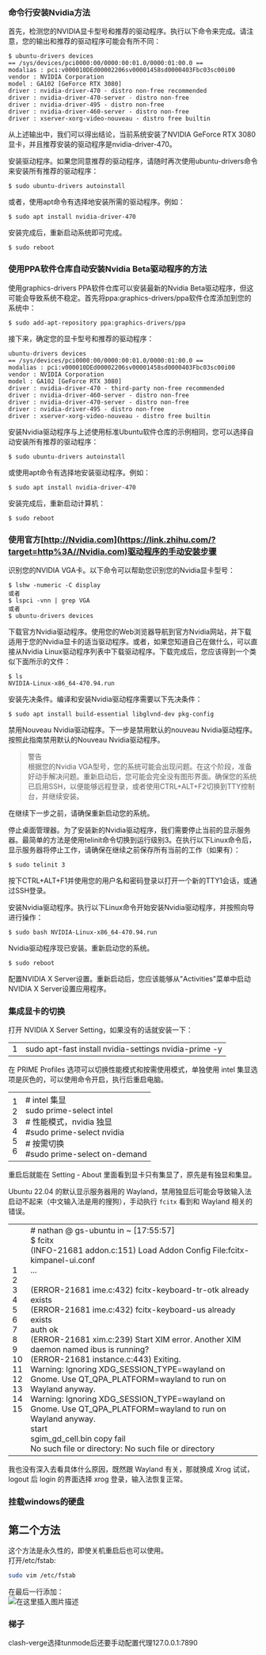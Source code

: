 ### 命令行安装Nvidia方法

首先，检测您的NVIDIA显卡型号和推荐的驱动程序。执行以下命令来完成。请注意，您的输出和推荐的驱动程序可能会有所不同：

```text
$ ubuntu-drivers devices
== /sys/devices/pci0000:00/0000:00:01.0/0000:01:00.0 ==
modalias : pci:v000010DEd00002206sv00001458sd0000403Fbc03sc00i00
vendor : NVIDIA Corporation
model : GA102 [GeForce RTX 3080]
driver : nvidia-driver-470 - distro non-free recommended
driver : nvidia-driver-470-server - distro non-free
driver : nvidia-driver-495 - distro non-free
driver : nvidia-driver-460-server - distro non-free
driver : xserver-xorg-video-nouveau - distro free builtin
```

从上述输出中，我们可以得出结论，当前系统安装了NVIDIA GeForce RTX 3080显卡，并且推荐安装的驱动程序是nvidia-driver-470。

安装驱动程序。如果您同意推荐的驱动程序，请随时再次使用ubuntu-drivers命令来安装所有推荐的驱动程序：

```text
$ sudo ubuntu-drivers autoinstall
```

或者，使用apt命令有选择地安装所需的驱动程序。例如：

```text
$ sudo apt install nvidia-driver-470
```

安装完成后，重新启动系统即可完成。

```text
$ sudo reboot
```

### 使用PPA软件仓库自动安装Nvidia Beta驱动程序的方法

使用graphics-drivers PPA软件仓库可以安装最新的Nvidia Beta驱动程序，但这可能会导致系统不稳定。首先将ppa:graphics-drivers/ppa软件仓库添加到您的系统中：

```text
$ sudo add-apt-repository ppa:graphics-drivers/ppa
```

接下来，确定您的显卡型号和推荐的驱动程序：

```text
ubuntu-drivers devices
== /sys/devices/pci0000:00/0000:00:01.0/0000:01:00.0 ==
modalias : pci:v000010DEd00002206sv00001458sd0000403Fbc03sc00i00
vendor : NVIDIA Corporation
model : GA102 [GeForce RTX 3080]
driver : nvidia-driver-470 - third-party non-free recommended
driver : nvidia-driver-460-server - distro non-free
driver : nvidia-driver-470-server - distro non-free
driver : nvidia-driver-495 - distro non-free
driver : xserver-xorg-video-nouveau - distro free builtin
```

安装Nvidia驱动程序与上述使用标准Ubuntu软件仓库的示例相同，您可以选择自动安装所有推荐的驱动程序：

```text
$ sudo ubuntu-drivers autoinstall
```

或使用apt命令有选择地安装驱动程序。例如：

```text
$ sudo apt install nvidia-driver-470
```

安装完成后，重新启动计算机：

```text
$ sudo reboot
```

### 使用官方[http://Nvidia.com](https://link.zhihu.com/?target=http%3A//Nvidia.com)驱动程序的手动安装步骤

识别您的NVIDIA VGA卡。以下命令可以帮助您识别您的Nvidia显卡型号：

```text
$ lshw -numeric -C display
或者
$ lspci -vnn | grep VGA
或者
$ ubuntu-drivers devices
```

下载官方Nvidia驱动程序。使用您的Web浏览器导航到官方Nvidia网站，并下载适用于您的Nvidia显卡的适当驱动程序。或者，如果您知道自己在做什么，可以直接从Nvidia Linux驱动程序列表中下载驱动程序。下载完成后，您应该得到一个类似下面所示的文件：

```text
$ ls
NVIDIA-Linux-x86_64-470.94.run
```

安装先决条件。编译和安装Nvidia驱动程序需要以下先决条件：

```text
$ sudo apt install build-essential libglvnd-dev pkg-config
```

禁用Nouveau Nvidia驱动程序。下一步是禁用默认的nouveau Nvidia驱动程序。按照此指南禁用默认的Nouveau Nvidia驱动程序。

> 警告  
> 根据您的Nvidia VGA型号，您的系统可能会出现问题。在这个阶段，准备好动手解决问题。重新启动后，您可能会完全没有图形界面。确保您的系统已启用SSH，以便能够远程登录，或者使用CTRL+ALT+F2切换到TTY控制台，并继续安装。

在继续下一步之前，请确保重新启动您的系统。

停止桌面管理器。为了安装新的Nvidia驱动程序，我们需要停止当前的显示服务器。最简单的方法是使用telinit命令切换到运行级别3。在执行以下Linux命令后，显示服务器将停止工作，请确保在继续之前保存所有当前的工作（如果有）：

```text
$ sudo telinit 3
```

按下CTRL+ALT+F1并使用您的用户名和密码登录以打开一个新的TTY1会话，或通过SSH登录。

安装Nvidia驱动程序。执行以下Linux命令开始安装Nvidia驱动程序，并按照向导进行操作：

```text
$ sudo bash NVIDIA-Linux-x86_64-470.94.run
```

Nvidia驱动程序现已安装。重新启动您的系统。

```text
$ sudo reboot
```

配置NVIDIA X Server设置。重新启动后，您应该能够从"Activities"菜单中启动NVIDIA X Server设置应用程序。


### 集成显卡的切换
打开 NVIDIA X Server Setting，如果没有的话就安装一下：

|   |   |
|---|---|
|1|sudo apt-fast install nvidia-settings nvidia-prime -y|

在 PRIME Profiles 选项可以切换性能模式和按需使用模式，单独使用 intel 集显选项是灰色的，可以使用命令开启，执行后重启电脑。

|                                      |                                                                                                                                            |
| ------------------------------------ | ------------------------------------------------------------------------------------------------------------------------------------------ |
| 1  <br>2  <br>3  <br>4  <br>5  <br>6 | # intel 集显  <br>sudo prime-select intel  <br># 性能模式，nvidia 独显  <br>#sudo prime-select nvidia  <br># 按需切换  <br>#sudo prime-select on-demand |

重启后就能在 Setting - About 里面看到显卡只有集显了，原先是有独显和集显。

Ubuntu 22.04 的默认显示服务器用的 Wayland，禁用独显后可能会导致输入法启动不起来（中文输入法是用的搜狗），手动执行 `fcitx` 看到和 Wayland 相关的错误。

|   |   |
|---|---|
|1  <br>2  <br>3  <br>4  <br>5  <br>6  <br>7  <br>8  <br>9  <br>10  <br>11  <br>12  <br>13  <br>14  <br>15|# nathan @ gs-ubuntu in ~ [17:55:57]   <br>$ fcitx  <br>(INFO-21681 addon.c:151) Load Addon Config File:fcitx-kimpanel-ui.conf     <br>...  <br>  <br>(ERROR-21681 ime.c:432) fcitx-keyboard-tr-otk already exists  <br>(ERROR-21681 ime.c:432) fcitx-keyboard-us already exists  <br>auth ok  <br>(ERROR-21681 xim.c:239) Start XIM error. Another XIM daemon named ibus is running?  <br>(ERROR-21681 instance.c:443) Exiting.  <br>Warning: Ignoring XDG_SESSION_TYPE=wayland on Gnome. Use QT_QPA_PLATFORM=wayland to run on Wayland anyway.  <br>Warning: Ignoring XDG_SESSION_TYPE=wayland on Gnome. Use QT_QPA_PLATFORM=wayland to run on Wayland anyway.  <br>start  <br>sgim_gd_cell.bin copy fail  <br>No such file or directory: No such file or directory|

我也没有深入去看具体什么原因，既然跟 Wayland 有关，那就换成 Xrog 试试，logout 后 login 的界面选择 xrog 登录，输入法恢复正常。
### 挂载windows的硬盘
## 第二个方法

这个方法是永久性的，即使关机重启后也可以使用。  
打开/etc/fstab:

```bash
sudo vim /etc/fstab
```

在最后一行添加：  
![在这里插入图片描述](https://img-blog.csdnimg.cn/20200404185211566.png)

### 梯子
clash-verge选择tunmode后还要手动配置代理127.0.0.1:7890